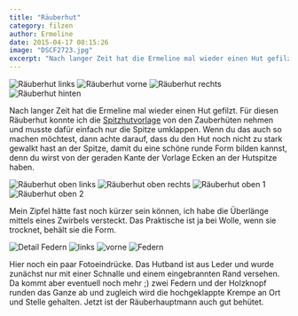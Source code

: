 ```yaml
---
title: "Räuberhut"
category: filzen
author: Ermeline
date: 2015-04-17 08:15:26
image: "DSCF2723.jpg"
excerpt: "Nach langer Zeit hat die Ermeline mal wieder einen Hut gefilzt. "
---
```


![Räuberhut links](DSCF2723.jpg)
![Räuberhut vorne](DSCF2724.jpg)
![Räuberhut rechts](DSCF2725.jpg)
![Räuberhut hinten](DSCF2726.jpg)

Nach langer Zeit hat die Ermeline mal wieder einen Hut gefilzt. Für diesen Räuberhut konnte ich die [Spitzhutvorlage](/2014/07/ermelines-neuer-hexenhut/) von den Zauberhüten nehmen und musste dafür einfach nur die Spitze umklappen. Wenn du das auch so machen möchtest, dann achte darauf, dass du den Hut noch nicht zu stark gewalkt hast an der Spitze, damit du eine schöne runde Form bilden kannst, denn du wirst von der geraden Kante der Vorlage Ecken an der Hutspitze haben.


![Räuberhut oben links](DSCF2717.jpg)
![Räuberhut oben rechts](DSCF2718.jpg)
![Räuberhut oben 1](DSCF2729.jpg)
![Räuberhut oben 2](DSCF2730.jpg)

Mein Zipfel hätte fast noch kürzer sein können, ich habe die Überlänge mittels eines Zwirbels versteckt. Das Praktische ist ja bei Wolle, wenn sie trocknet, behält sie die Form.


![Detail Federn](DSCF2720.jpg)
![links](DSCF2727.jpg)
![vorne](DSCF2728.jpg)
![Federn](DSCF2731.jpg)

Hier noch ein paar Fotoeindrücke. Das Hutband ist aus Leder und wurde zunächst nur mit einer Schnalle und einem eingebrannten Rand versehen. Da kommt aber eventuell noch mehr ;) zwei Federn und der Holzknopf runden das Ganze ab und zugleich wird die hochgeklappte Krempe an Ort und Stelle gehalten. Jetzt ist der Räuberhauptmann auch gut behütet.
